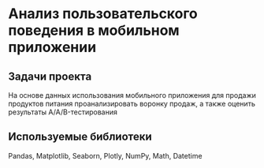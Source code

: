 # Анализ пользовательского поведения в мобильном приложении

## Задачи проекта

На основе данных использования мобильного приложения для продажи продуктов питания проанализировать воронку продаж, а также оценить результаты A/A/B-тестирования

## Используемые библиотеки
Pandas, Matplotlib, Seaborn, Plotly, NumPy, Math, Datetime
